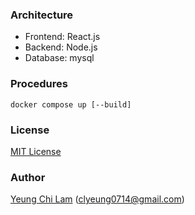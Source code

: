 ### Architecture
- Frontend: React.js
- Backend: Node.js
- Database: mysql

### Procedures
```
docker compose up [--build]
```
### License
[MIT License](https://opensource.org/licenses/mit-license.php)

### Author
[Yeung Chi Lam](https://github.com/clyeungae) (<clyeung0714@gmail.com>)